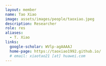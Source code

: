 ```yaml
---
layout: member
name: Tao Xiao
image: assets/images/people/taoxiao.jpeg
description: Researcher
role: res
aliases:
  - T. Xiao
links:
  google-scholar: WVlp-agAAAAJ
  home-page: https://taoxiao1992.github.io/
  # email: xiaotao21 [at] huawei.com
---
```



